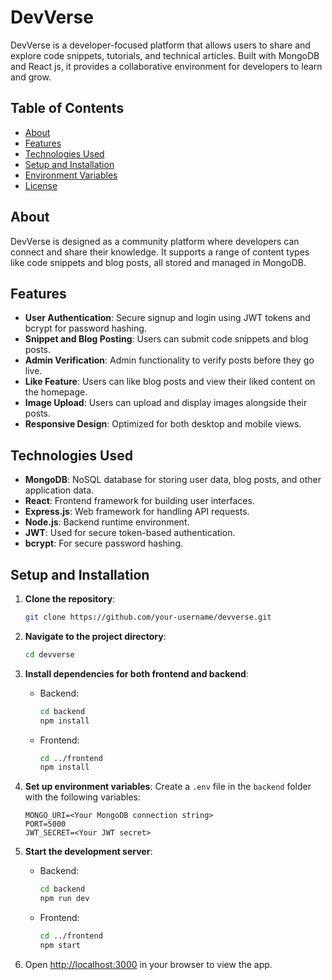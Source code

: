 # DevVerse

DevVerse is a developer-focused platform that allows users to share and explore code snippets, tutorials, and technical articles. Built with MongoDB and React js, it provides a collaborative environment for developers to learn and grow.

## Table of Contents

- [About](#about)
- [Features](#features)
- [Technologies Used](#technologies-used)
- [Setup and Installation](#setup-and-installation)
- [Environment Variables](#environment-variables)
- [License](#license)

## About

DevVerse is designed as a community platform where developers can connect and share their knowledge. It supports a range of content types like code snippets and blog posts, all stored and managed in MongoDB.

## Features

- **User Authentication**: Secure signup and login using JWT tokens and bcrypt for password hashing.
- **Snippet and Blog Posting**: Users can submit code snippets and blog posts.
- **Admin Verification**: Admin functionality to verify posts before they go live.
- **Like Feature**: Users can like blog posts and view their liked content on the homepage.
- **Image Upload**: Users can upload and display images alongside their posts.
- **Responsive Design**: Optimized for both desktop and mobile views.

## Technologies Used

- **MongoDB**: NoSQL database for storing user data, blog posts, and other application data.
- **React**: Frontend framework for building user interfaces.
- **Express.js**: Web framework for handling API requests.
- **Node.js**: Backend runtime environment.
- **JWT**: Used for secure token-based authentication.
- **bcrypt**: For secure password hashing.

## Setup and Installation

1. **Clone the repository**:
    ```bash
    git clone https://github.com/your-username/devverse.git
    ```
2. **Navigate to the project directory**:
    ```bash
    cd devverse
    ```

3. **Install dependencies for both frontend and backend**:
    - Backend:
      ```bash
      cd backend
      npm install
      ```
    - Frontend:
      ```bash
      cd ../frontend
      npm install
      ```

4. **Set up environment variables**: Create a `.env` file in the `backend` folder with the following variables:

    ```plaintext
    MONGO_URI=<Your MongoDB connection string>
    PORT=5000
    JWT_SECRET=<Your JWT secret>
    ```

5. **Start the development server**:
    - Backend:
      ```bash
      cd backend
      npm run dev
      ```
    - Frontend:
      ```bash
      cd ../frontend
      npm start
      ```

6. Open [http://localhost:3000](http://localhost:3000) in your browser to view the app.
